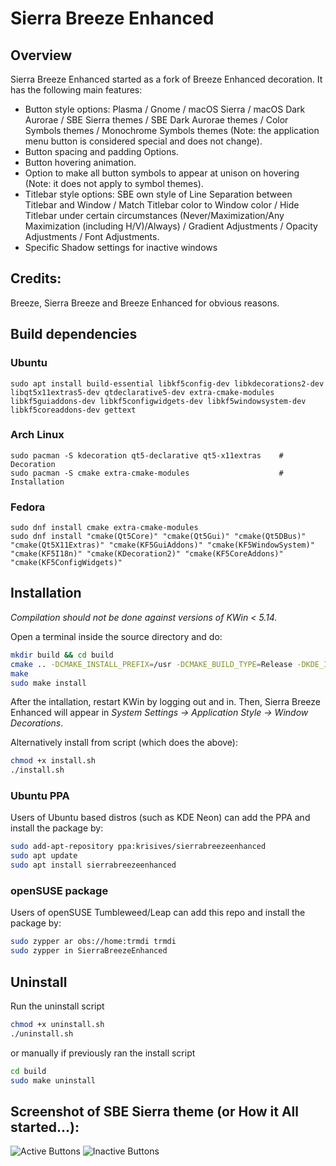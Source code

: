 # Sierra Breeze Enhanced

## Overview

Sierra Breeze Enhanced started as a fork of Breeze Enhanced decoration. It has the following main features:

 * Button style options: Plasma / Gnome / macOS Sierra / macOS Dark Aurorae / SBE Sierra themes / SBE Dark Aurorae themes / Color Symbols themes / Monochrome Symbols themes (Note: the application menu button is considered special and does not change).
 * Button spacing and padding Options.
 * Button hovering animation.
 * Option to make all button symbols to appear at unison on hovering (Note: it does not apply to symbol themes).
 * Titlebar style options: SBE own style of Line Separation between Titlebar and Window / Match Titlebar color to Window color / Hide Titlebar under certain circumstances (Never/Maximization/Any Maximization (including H/V)/Always) / Gradient Adjustments / Opacity Adjustments / Font Adjustments.
 * Specific Shadow settings for inactive windows

## Credits:

Breeze, Sierra Breeze and Breeze Enhanced for obvious reasons.

## Build dependencies

### Ubuntu
``` shell
sudo apt install build-essential libkf5config-dev libkdecorations2-dev libqt5x11extras5-dev qtdeclarative5-dev extra-cmake-modules libkf5guiaddons-dev libkf5configwidgets-dev libkf5windowsystem-dev libkf5coreaddons-dev gettext
```

### Arch Linux
``` shell
sudo pacman -S kdecoration qt5-declarative qt5-x11extras    # Decoration
sudo pacman -S cmake extra-cmake-modules                    # Installation
```

### Fedora
``` shell
sudo dnf install cmake extra-cmake-modules
sudo dnf install "cmake(Qt5Core)" "cmake(Qt5Gui)" "cmake(Qt5DBus)" "cmake(Qt5X11Extras)" "cmake(KF5GuiAddons)" "cmake(KF5WindowSystem)" "cmake(KF5I18n)" "cmake(KDecoration2)" "cmake(KF5CoreAddons)" "cmake(KF5ConfigWidgets)"
```

## Installation

*Compilation should not be done against versions of KWin < 5.14.*

Open a terminal inside the source directory and do:
```sh
mkdir build && cd build
cmake .. -DCMAKE_INSTALL_PREFIX=/usr -DCMAKE_BUILD_TYPE=Release -DKDE_INSTALL_LIBDIR=lib -DBUILD_TESTING=OFF -DKDE_INSTALL_USE_QT_SYS_PATHS=ON
make
sudo make install
```
After the intallation, restart KWin by logging out and in. Then, Sierra Breeze Enhanced will appear in *System Settings &rarr; Application Style &rarr; Window Decorations*.

Alternatively install from script (which does the above):
```sh
chmod +x install.sh
./install.sh
```

### Ubuntu PPA

Users of Ubuntu based distros (such as KDE Neon) can add the PPA and install the package by:

```sh
sudo add-apt-repository ppa:krisives/sierrabreezeenhanced
sudo apt update
sudo apt install sierrabreezeenhanced
```

### openSUSE package

Users of openSUSE Tumbleweed/Leap can add this repo and install the package by:

```sh
sudo zypper ar obs://home:trmdi trmdi
sudo zypper in SierraBreezeEnhanced
```

## Uninstall

Run the uninstall script
```sh
chmod +x uninstall.sh
./uninstall.sh
```
or manually if previously ran the install script
```sh
cd build
sudo make uninstall
```

## Screenshot of SBE Sierra theme (or How it All started...):

![Active Buttons](screenshots/ActiveButtons.gif?raw=true "Active Buttons")
![Inactive Buttons](screenshots/InactiveButtons.gif?raw=true "Inactive Buttons")
